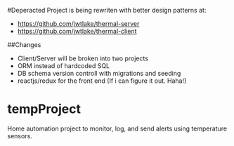 #Deperacted
Project is being rewriten with better design patterns at:
* https://github.com/jwtlake/thermal-server
* https://github.com/jwtlake/thermal-client

##Changes
* Client/Server will be broken into two projects 
* ORM instead of hardcoded SQL
* DB schema version controll with migrations and seeding
* reactjs/redux for the front end (If i can figure it out. Haha!) 

# tempProject
Home automation project to monitor, log, and send alerts using temperature sensors.

